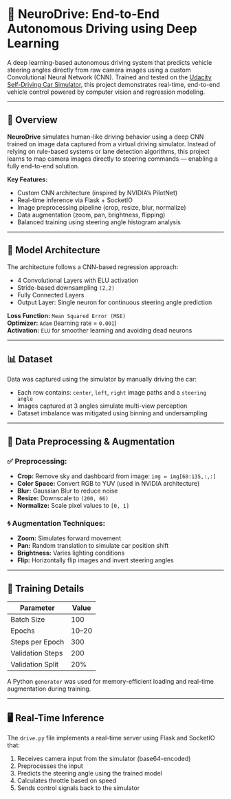 # 🧠 NeuroDrive: End-to-End Autonomous Driving using Deep Learning

A deep learning-based autonomous driving system that predicts vehicle steering angles directly from raw camera images using a custom Convolutional Neural Network (CNN). Trained and tested on the [Udacity Self-Driving Car Simulator](https://github.com/udacity/self-driving-car-sim), this project demonstrates real-time, end-to-end vehicle control powered by computer vision and regression modeling.

---

## 🚀 Overview

**NeuroDrive** simulates human-like driving behavior using a deep CNN trained on image data captured from a virtual driving simulator. Instead of relying on rule-based systems or lane detection algorithms, this project learns to map camera images directly to steering commands — enabling a fully end-to-end solution.

**Key Features:**
- Custom CNN architecture (inspired by NVIDIA’s PilotNet)
- Real-time inference via Flask + SocketIO
- Image preprocessing pipeline (crop, resize, blur, normalize)
- Data augmentation (zoom, pan, brightness, flipping)
- Balanced training using steering angle histogram analysis

---

## 🧠 Model Architecture

The architecture follows a CNN-based regression approach:

- 4 Convolutional Layers with ELU activation
- Stride-based downsampling `(2,2)`
- Fully Connected Layers
- Output Layer: Single neuron for continuous steering angle prediction

**Loss Function:** `Mean Squared Error (MSE)`  
**Optimizer:** `Adam` (learning rate = `0.001`)  
**Activation:** `ELU` for smoother learning and avoiding dead neurons

---

## 📊 Dataset

Data was captured using the simulator by manually driving the car:

- Each row contains: `center`, `left`, `right` image paths and a `steering angle`
- Images captured at 3 angles simulate multi-view perception
- Dataset imbalance was mitigated using binning and undersampling

---

## 🔄 Data Preprocessing & Augmentation

### ✅ Preprocessing:
- **Crop:** Remove sky and dashboard from image: `img = img[60:135,:,:]`
- **Color Space:** Convert RGB to YUV (used in NVIDIA architecture)
- **Blur:** Gaussian Blur to reduce noise
- **Resize:** Downscale to `(200, 66)`
- **Normalize:** Scale pixel values to `[0, 1]`

### 🌀 Augmentation Techniques:
- **Zoom:** Simulates forward movement
- **Pan:** Random translation to simulate car position shift
- **Brightness:** Varies lighting conditions
- **Flip:** Horizontally flip images and invert steering angles

---

## 🧮 Training Details

| Parameter          | Value        |
|--------------------|--------------|
| Batch Size         | 100          |
| Epochs             | 10–20        |
| Steps per Epoch    | 300          |
| Validation Steps   | 200          |
| Validation Split   | 20%          |

A Python `generator` was used for memory-efficient loading and real-time augmentation during training.

---

## 🖥️ Real-Time Inference

The `drive.py` file implements a real-time server using Flask and SocketIO that:
1. Receives camera input from the simulator (base64-encoded)
2. Preprocesses the input
3. Predicts the steering angle using the trained model
4. Calculates throttle based on speed
5. Sends control signals back to the simulator

